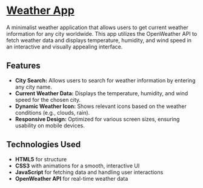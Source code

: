 # [Weather App](https://yarif-khan.github.io/Weather-App/)

A minimalist weather application that allows users to get current weather information for any city worldwide. This app utilizes the OpenWeather API to fetch weather data and displays temperature, humidity, and wind speed in an interactive and visually appealing interface.

## Features

- **City Search:** Allows users to search for weather information by entering any city name.
- **Current Weather Data:** Displays the temperature, humidity, and wind speed for the chosen city.
- **Dynamic Weather Icon:** Shows relevant icons based on the weather conditions (e.g., clouds, rain).
- **Responsive Design:** Optimized for various screen sizes, ensuring usability on mobile devices.

## Technologies Used

- **HTML5** for structure
- **CSS3** with animations for a smooth, interactive UI
- **JavaScript** for fetching data and handling user interactions
- **OpenWeather API** for real-time weather data
